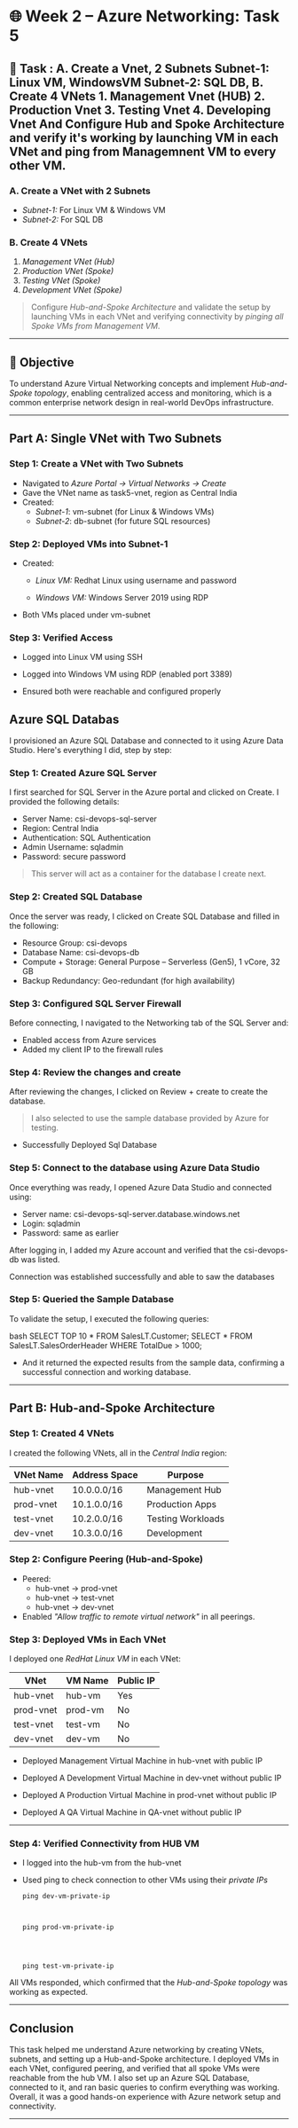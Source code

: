 # 🌐 Week 2 – Azure Networking: Task 5

## 📌 Task : A. Create a Vnet, 2 Subnets Subnet-1: Linux VM, WindowsVM Subnet-2: SQL DB, B. Create 4 VNets 1. Management Vnet (HUB) 2. Production Vnet 3. Testing Vnet 4. Developing Vnet And Configure Hub and Spoke Architecture and verify it's working by launching VM in each VNet and ping from Managemnent VM to every other VM.

### A. Create a VNet with 2 Subnets
- *Subnet-1:* For Linux VM & Windows VM  
- *Subnet-2:* For SQL DB

### B. Create 4 VNets
1. *Management VNet (Hub)*
2. *Production VNet (Spoke)*
3. *Testing VNet (Spoke)*
4. *Development VNet (Spoke)*

> Configure *Hub-and-Spoke Architecture* and validate the setup by launching VMs in each VNet and verifying connectivity by *pinging all Spoke VMs from Management VM*.

---

## 🎯 Objective

To understand Azure Virtual Networking concepts and implement *Hub-and-Spoke topology*, enabling centralized access and monitoring, which is a common enterprise network design in real-world DevOps infrastructure.

---

## Part A: Single VNet with Two Subnets

### Step 1: Create a VNet with Two Subnets

- Navigated to *Azure Portal → Virtual Networks → Create*
- Gave the VNet name as task5-vnet, region as Central India
- Created:
  - *Subnet-1*: vm-subnet (for Linux & Windows VMs)
  - *Subnet-2*: db-subnet (for future SQL resources)




### Step 2: Deployed VMs into Subnet-1

- Created:
  - *Linux VM:* Redhat Linux using username and password

 
  - *Windows VM:* Windows Server 2019 using RDP

  
- Both VMs placed under vm-subnet


### Step 3: Verified Access

- Logged into Linux VM using SSH



- Logged into Windows VM using RDP (enabled port 3389)



- Ensured both were reachable and configured properly

## Azure SQL Databas
I provisioned an Azure SQL Database and connected to it using Azure Data Studio. Here's everything I did, step by step:

### Step 1: Created Azure SQL Server
I first searched for SQL Server in the Azure portal and clicked on Create.
I provided the following details:
- Server Name: csi-devops-sql-server
- Region: Central India
- Authentication: SQL Authentication
- Admin Username: sqladmin
- Password: secure password

> This server will act as a container for the database I create next.




### Step 2: Created SQL Database

Once the server was ready, I clicked on Create SQL Database and filled in the following:

- Resource Group: csi-devops
- Database Name: csi-devops-db
- Compute + Storage: General Purpose – Serverless (Gen5), 1 vCore, 32 GB
- Backup Redundancy: Geo-redundant (for high availability)



### Step 3: Configured SQL Server Firewall
Before connecting, I navigated to the Networking tab of the SQL Server and:

- Enabled access from Azure services
- Added my client IP to the firewall rules

### Step 4: Review the changes and create
After reviewing the changes, I clicked on Review + create to create the database.
> I also selected to use the sample database provided by Azure for testing.



- Successfully Deployed Sql Database



### Step 5: Connect to the database using Azure Data Studio
Once everything was ready, I opened Azure Data Studio and connected using:

- Server name: csi-devops-sql-server.database.windows.net
- Login: sqladmin
- Password: same as earlier



After logging in, I added my Azure account and verified that the csi-devops-db was listed.



Connection was established successfully and able to saw the databases



### Step 5: Queried the Sample Database

To validate the setup, I executed the following queries:

bash
SELECT TOP 10 * FROM SalesLT.Customer;
SELECT * FROM SalesLT.SalesOrderHeader WHERE TotalDue > 1000;

- And it returned the expected results from the sample data, confirming a successful connection and working database.



---


## Part B: Hub-and-Spoke Architecture

### Step 1: Created 4 VNets

I created the following VNets, all in the *Central India* region:

| VNet Name   | Address Space | Purpose           |
| ----------- | ------------- | ----------------- |
| hub-vnet  | 10.0.0.0/16   | Management Hub    |
| prod-vnet | 10.1.0.0/16   | Production Apps   |
| test-vnet | 10.2.0.0/16   | Testing Workloads |
| dev-vnet  | 10.3.0.0/16   | Development       |




### Step 2: Configure Peering (Hub-and-Spoke)

- Peered:
  - hub-vnet → prod-vnet
  - hub-vnet → test-vnet
  - hub-vnet → dev-vnet
- Enabled *"Allow traffic to remote virtual network"*  in all peerings.




### Step 3: Deployed VMs in Each VNet

I deployed one *RedHat Linux VM* in each VNet:

| VNet        | VM Name   | Public IP |
| ----------- | --------- | --------- |
| hub-vnet  | hub-vm  | Yes       |
| prod-vnet | prod-vm | No        |
| test-vnet | test-vm | No        |
| dev-vnet  | dev-vm  | No        |

- Deployed Management Virtual Machine in hub-vnet with public IP



- Deployed A Development Virtual Machine in dev-vnet without public IP



- Deployed A Production Virtual Machine in prod-vnet without public IP



- Deployed A QA Virtual Machine in QA-vnet without public IP



---

### Step 4: Verified Connectivity from HUB VM

* I logged into the hub-vm from the hub-vnet
* Used ping to check connection to other VMs using their *private IPs*


      ping dev-vm-private-ip



      ping prod-vm-private-ip




      ping test-vm-private-ip




All VMs responded, which confirmed that the *Hub-and-Spoke topology* was working as expected.

---

## Conclusion

This task helped me understand Azure networking by creating VNets, subnets, and setting up a Hub-and-Spoke architecture. I deployed VMs in each VNet, configured peering, and verified that all spoke VMs were reachable from the hub VM. I also set up an Azure SQL Database, connected to it, and ran basic queries to confirm everything was working. Overall, it was a good hands-on experience with Azure network setup and connectivity.

---

